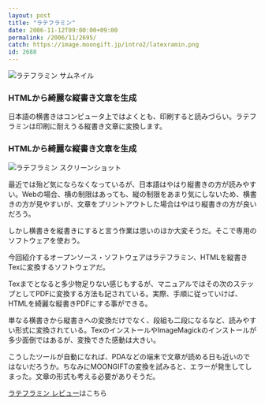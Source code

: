 ```yaml
---
layout: post
title: "ラテフラミン"
date: 2006-11-12T09:00:00+09:00
permalink: /2006/11/2695/
catch: https://image.moongift.jp/intro2/latexramin.png
id: 2688
---
```

 ![ラテフラミン サムネイル](https://image.moongift.jp/intro2/latexramin.t.png "ラテフラミン サムネイル")
  

### HTMLから綺麗な縦書き文章を生成
  
日本語の横書きはコンピュータ上ではよくとも、印刷すると読みづらい。ラテフラミンは印刷に耐えうる縦書き文章に変換します。  
<!--more-->  

### HTMLから綺麗な縦書き文章を生成
  

![ラテフラミン スクリーンショット](https://image.moongift.jp/intro2/latexramin.png "ラテフラミン スクリーンショット")

  

最近では殆ど気にならなくなっているが、日本語はやはり縦書きの方が読みやすい。Webの場合、横の制限はあっても、縦の制限をあまり気にしないため、横書きの方が見やすいが、文章をプリントアウトした場合はやはり縦書きの方が良いだろう。

  

しかし横書きを縦書きにすると言う作業は思いのほか大変そうだ。そこで専用のソフトウェアを使おう。

  

今回紹介するオープンソース・ソフトウェアはラテフラミン、HTMLを縦書きTexに変換するソフトウェアだ。

  

Texまでとなると多少物足りない感じもするが、マニュアルではその次のステップとしてPDFに変換する方法も記されている。実際、手順に従っていけば、HTMLを綺麗な縦書きPDFにする事ができる。

  

単なる横書きから縦書きへの変換だけでなく、段組も二段になるなど、読みやすい形式に変換されている。TexのインストールやImageMagickのインストールが多少面倒ではあるが、変換できた感動は大きい。

  

こうしたツールが自動になれば、PDAなどの端末で文章が読める日も近いのではないだろうか。ちなみにMOONGIFTの変換を試みると、エラーが発生してしまった。文章の形式も考える必要がありそうだ。

  

[ラテフラミン レビュー](http://oss.moongift.jp/review/i-2696.html)はこちら

